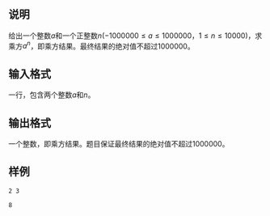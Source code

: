 <h2>说明</h2>

给出一个整数$a$和一个正整数$n$($−1000000≤a≤1000000$，$1≤n≤10000$)，求乘方$a^n$，即乘方结果。最终结果的绝对值不超过$1000000$。
<h2>输入格式</h2>

一行，包含两个整数$a$和$n$。

<h2>输出格式</h2>

一个整数，即乘方结果。题目保证最终结果的绝对值不超过1000000。

<h2>样例</h2>
<pre><code class="language-input1">2 3</code></pre><pre><code class="language-output1">8</code></pre>
